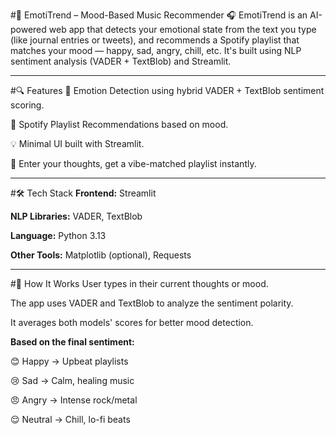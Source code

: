#🧠 EmotiTrend – Mood-Based Music Recommender 🎧
EmotiTrend is an AI-powered web app that detects your emotional state from the text you type (like journal entries or tweets), and recommends a Spotify playlist that matches your mood — happy, sad, angry, chill, etc. It's built using NLP sentiment analysis (VADER + TextBlob) and Streamlit.

________________________________________________________________________________________________________________________________________________________________________________________________________________

#🔍 Features
🧠 Emotion Detection using hybrid VADER + TextBlob sentiment scoring.

🎵 Spotify Playlist Recommendations based on mood.

💡 Minimal UI built with Streamlit.

💬 Enter your thoughts, get a vibe-matched playlist instantly.

________________________________________________________________________________________________________________________________________________________________________________________________________________

#🛠 Tech Stack
**Frontend:** Streamlit

**NLP Libraries:** VADER, TextBlob

**Language:** Python 3.13

**Other Tools:** Matplotlib (optional), Requests


________________________________________________________________________________________________________________________________________________________________________________________________________________

#🧪 How It Works
User types in their current thoughts or mood.

The app uses VADER and TextBlob to analyze the sentiment polarity.

It averages both models' scores for better mood detection.

**Based on the final sentiment:**

😊 Happy → Upbeat playlists

😢 Sad → Calm, healing music

😠 Angry → Intense rock/metal

😌 Neutral → Chill, lo-fi beats

